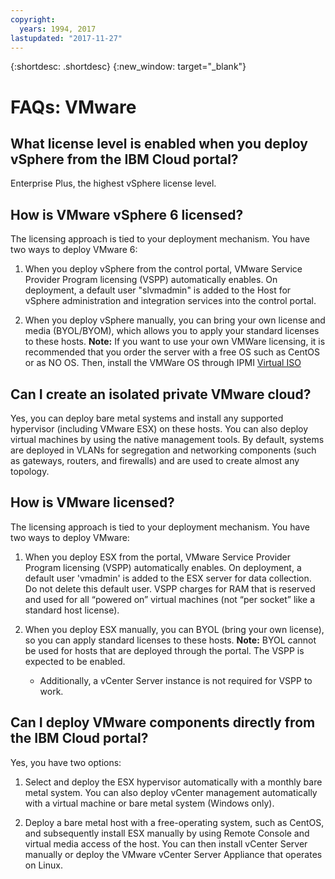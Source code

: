 ```yaml
---
copyright:
  years: 1994, 2017
lastupdated: "2017-11-27"
---
```


{:shortdesc: .shortdesc}
{:new_window: target="_blank"}

# FAQs: VMware 

## What license level is enabled when you deploy vSphere from the IBM Cloud portal?

Enterprise Plus, the highest vSphere license level.

## How is VMware vSphere 6 licensed?

The licensing approach is tied to your deployment mechanism. You have two ways to deploy VMware 6:

1. When you deploy vSphere from the control portal, VMware Service Provider Program licensing (VSPP) automatically enables. On deployment, a default user "slvmadmin" is added to the Host for vSphere administration and integration services into the control portal.

2. When you deploy vSphere manually, you can bring your own license and media (BYOL/BYOM), which allows you to apply your standard licenses to these hosts. **Note:** If you want to use your own VMWare licensing, it is recommended that you order the server with a free OS such as CentOS or as NO OS. Then, install the VMWare OS through IPMI [Virtual ISO](../bare_metal/mount-iso-bare-metal-server.html)

## Can I create an isolated private VMware cloud?

Yes, you can deploy bare metal systems and install any supported hypervisor (including VMware ESX) on these hosts. You can also deploy virtual machines by using the native management tools. By default, systems are deployed in VLANs for segregation and networking components (such as gateways, routers, and firewalls) and are used to create almost any topology.

## How is VMware licensed?

The licensing approach is tied to your deployment mechanism. You have two ways to deploy VMware:

1. When you deploy ESX from the portal, VMware Service Provider Program licensing (VSPP) automatically enables. On deployment, a default user 'vmadmin' is added to the ESX server for data collection. Do not delete this default user. VSPP charges for RAM that is reserved and used for all “powered on” virtual machines (not “per socket” like a standard host license).

2. When you deploy ESX manually, you can BYOL (bring your own license), so you can apply standard licenses to these hosts. **Note:** BYOL cannot be used for hosts that are deployed through the portal. The VSPP is expected to be enabled.

    * Additionally, a vCenter Server instance is not required for VSPP to work.

<!--## How do I download VMware add-ons?-->
<!--To download VMware software add-ons, you need to connect to the VPN (SSL or PPTP). The VMware add-ons can then be downloaded from either of the following locations:
http://downloads.service.softlayer.com
or http://downloads.service.usgov.softlayer.com if you're on the Federal network.
All add-ons must be installed and managed through vCenter on your device that is using these license keys. Canceling a device that this software is installed on does not cancel the software license. The license must be canceled from the customer portal on the VMware Licenses page to avoid recurring fees. For more information, see the terms of service. -->

## Can I deploy VMware components directly from the IBM Cloud portal?

Yes, you have two options:

1. Select and deploy the ESX hypervisor automatically with a monthly bare metal system<!-- (Figure 2)-->. You can also deploy vCenter management automatically with a virtual machine or bare metal system (Windows only).

2. Deploy a bare metal host with a free-operating system, such as CentOS, and subsequently install ESX manually by using Remote Console and virtual media access of the host. You can then install vCenter Server manually or deploy the VMware vCenter Server Appliance that operates on Linux.


